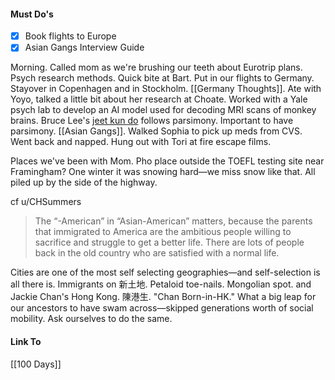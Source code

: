 #### Must Do's
- [x] Book flights to Europe
- [x] Asian Gangs Interview Guide

Morning. Called mom as we're brushing our teeth about Eurotrip plans. Psych research methods. Quick bite at Bart. Put in our flights to Germany. Stayover in Copenhagen and in Stockholm. [[Germany Thoughts]]. Ate with Yoyo, talked a little bit about her research at Choate. Worked with a Yale psych lab to develop an AI model used for decoding MRI scans of monkey brains. Bruce Lee's [jeet kun do](https://en.wikipedia.org/wiki/Jeet_Kune_Do) follows parsimony. Important to have parsimony. [[Asian Gangs]]. Walked Sophia to pick up meds from CVS. Went back and napped. Hung out with Tori at fire escape films.

Places we've been with Mom. Pho place outside the TOEFL testing site near Framingham? One winter it was snowing hard—we miss snow like that. All piled up by the side of the highway.

cf u/CHSummers
>The “-American” in “Asian-American” matters, because the parents that immigrated to America are the ambitious people willing to sacrifice and struggle to get a better life. There are lots of people back in the old country who are satisfied with a normal life.

Cities are one of the most self selecting geographies—and self-selection is all there is. Immigrants on 新土地. Petaloid toe-nails. Mongolian spot. and Jackie Chan's Hong Kong. 陳港生. "Chan Born-in-HK." What a big leap for our ancestors to have swam across—skipped generations worth of social mobility. Ask ourselves to do the same. 
#### Link To
[[100 Days]]

